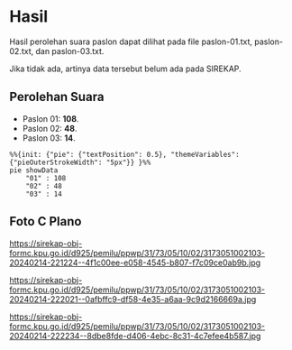 # Hasil

Hasil perolehan suara paslon dapat dilihat pada file paslon-01.txt, paslon-02.txt, dan paslon-03.txt.

Jika tidak ada, artinya data tersebut belum ada pada SIREKAP.

## Perolehan Suara

 * Paslon 01: **108**.
 * Paslon 02: **48**.
 * Paslon 03: **14**.

```mermaid
%%{init: {"pie": {"textPosition": 0.5}, "themeVariables": {"pieOuterStrokeWidth": "5px"}} }%%
pie showData
    "01" : 108
    "02" : 48
    "03" : 14
```
## Foto C Plano

https://sirekap-obj-formc.kpu.go.id/d925/pemilu/ppwp/31/73/05/10/02/3173051002103-20240214-221224--4f1c00ee-e058-4545-b807-f7c09ce0ab9b.jpg

https://sirekap-obj-formc.kpu.go.id/d925/pemilu/ppwp/31/73/05/10/02/3173051002103-20240214-222021--0afbffc9-df58-4e35-a6aa-9c9d2166669a.jpg

https://sirekap-obj-formc.kpu.go.id/d925/pemilu/ppwp/31/73/05/10/02/3173051002103-20240214-222234--8dbe8fde-d406-4ebc-8c31-4c7efee4b587.jpg
